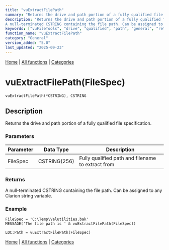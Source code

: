```yaml
---
title: "vuExtractFilePath"
summary: "Returns the drive and path portion of a fully qualified file specification."
description: "Returns the drive and path portion of a fully qualified file specification. ### Parameters ### Returns
A null-terminated CSTRING containing the file path. Can be assigned to any Clarion string variable. ### Example [Home](../index.md) | [All functions](index.md) | [Categories](../categories/index.md)"
keywords: ["vuFileTools", "drive", "qualified", "path", "general", "returns", "vuextractfilepath", "fully", "file", "Clarion", "specification", "Windows"]
function_name: "vuExtractFilePath"
category: "General"
version_added: "5.0"
last_updated: "2025-09-23"
---
```


[Home](../index.md) | [All functions](index.md) | [Categories](../categories/index.md)

# vuExtractFilePath(FileSpec)

```Prototype
vuExtractFilePath(*CSTRING), CSTRING
```


## Description
Returns the drive and path portion of a fully qualified file specification.

### Parameters

| Parameter | Data Type    | Description                                      |
|-----------|--------------|--------------------------------------------------|
| FileSpec  | CSTRING(256) | Fully qualified path and filename to extract from |

### Returns
A null-terminated CSTRING containing the file path. Can be assigned to any Clarion string variable.

### Example

```Clarion
FileSpec = 'C:\Temp\Valutilities.bak'
MESSAGE('The file path is ' & vuExtractFilePath(FileSpec))

LOC:Path = vuExtractFilePath(FileSpec)
```

[Home](../index.md) | [All functions](index.md) | [Categories](../categories/index.md)
